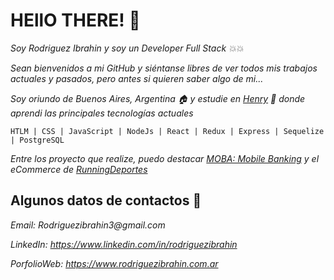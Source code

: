 # HEllO THERE! 👋

_Soy Rodriguez Ibrahin y soy un Developer Full Stack :boom::boom:_


_Sean bienvenidos a mi GitHub y siéntanse libres de ver todos mis trabajos actuales y pasados, pero antes si quieren saber algo de mi..._

_Soy oriundo de Buenos Aires, Argentina :house: y estudie en [Henry](https://soyhenry.com) :school: donde aprendi las principales tecnologías actuales_
```
HTLM | CSS | JavaScript | NodeJs | React | Redux | Express | Sequelize | PostgreSQL
```
_Entre los proyecto que realize, puedo destacar [MOBA: Mobile Banking](https://www.youtube.com/watch?v=fs4kmvSOWmg) y el eCommerce de [RunningDeportes](https://runningdeportes.store)_

## Algunos datos de contactos :speech_balloon:


_Email: Rodriguezibrahin3@gmail.com_

_LinkedIn: https://www.linkedin.com/in/rodriguezibrahin_

_PorfolioWeb: https://www.rodriguezibrahin.com.ar_


<!--
**RodriguezIbrahin/RodriguezIbrahin** is a ✨ _special_ ✨ repository because its `README.md` (this file) appears on your GitHub profile.

Here are some ideas to get you started:

- 🔭 I’m currently working on ...
- 🌱 I’m currently learning ...
- 👯 I’m looking to collaborate on ...
- 🤔 I’m looking for help with ...
- 💬 Ask me about ...
- 📫 How to reach me: ...
- 😄 Pronouns: ...
- ⚡ Fun fact: ...
-->
